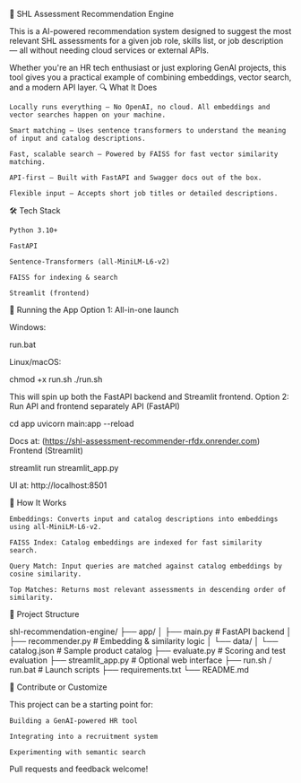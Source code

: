 🚀 SHL Assessment Recommendation Engine

This is a  AI-powered recommendation system designed to suggest the most relevant SHL assessments for a given job role, skills list, or job description — all without needing cloud services or external APIs.

Whether you're an HR tech enthusiast or just exploring GenAI projects, this tool gives you a practical example of combining embeddings, vector search, and a modern API layer.
🔍 What It Does

    Locally runs everything – No OpenAI, no cloud. All embeddings and vector searches happen on your machine.

    Smart matching – Uses sentence transformers to understand the meaning of input and catalog descriptions.

    Fast, scalable search – Powered by FAISS for fast vector similarity matching.

    API-first – Built with FastAPI and Swagger docs out of the box.

    Flexible input – Accepts short job titles or detailed descriptions.

🛠️ Tech Stack

    Python 3.10+

    FastAPI

    Sentence-Transformers (all-MiniLM-L6-v2)

    FAISS for indexing & search

    Streamlit (frontend)





🚦 Running the App
Option 1: All-in-one launch

Windows:

run.bat

Linux/macOS:

chmod +x run.sh
./run.sh

This will spin up both the FastAPI backend and Streamlit frontend.
Option 2: Run API and frontend separately
API (FastAPI)

cd app
uvicorn main:app --reload

Docs at: (https://shl-assessment-recommender-rfdx.onrender.com)
Frontend (Streamlit)

streamlit run streamlit_app.py

UI at: http://localhost:8501


🧠 How It Works

    Embeddings: Converts input and catalog descriptions into embeddings using all-MiniLM-L6-v2.

    FAISS Index: Catalog embeddings are indexed for fast similarity search.

    Query Match: Input queries are matched against catalog embeddings by cosine similarity.

    Top Matches: Returns most relevant assessments in descending order of similarity.

📂 Project Structure

shl-recommendation-engine/
├── app/
│   ├── main.py              # FastAPI backend
│   ├── recommender.py       # Embedding & similarity logic
│   └── data/
│       └── catalog.json     # Sample product catalog
├── evaluate.py              # Scoring and test evaluation
├── streamlit_app.py         # Optional web interface
├── run.sh / run.bat         # Launch scripts
├── requirements.txt
└── README.md


🤝 Contribute or Customize

This project can be a starting point for:

    Building a GenAI-powered HR tool

    Integrating into a recruitment system

    Experimenting with semantic search

Pull requests and feedback welcome!
